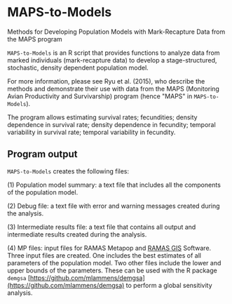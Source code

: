 # MAPS-to-Models
Methods for Developing Population Models with Mark-Recapture Data from the MAPS program

`MAPS-to-Models` is an R script that provides functions to analyze 
data from marked individuals (mark-recapture data) to develop a 
stage-structured, stochastic, density dependent population model.

For more information, please see Ryu et al. (2015), who describe the methods and demonstrate their use with data from the MAPS (Monitoring Avian Productivity and Survivarship) program (hence "MAPS" in `MAPS-to-Models`).

The program allows estimating survival rates; fecundities; density dependence in survival rate; density dependence in fecundity; temporal variability in survival rate; temporal variability in fecundity.

## Program output
`MAPS-to-Models` creates the following files:

(1) Population model summary: a text file that includes all the components of the population model.

(2) Debug file: a text file  with error and warning messages created during the analysis.

(3) Intermediate results file: a text file that contains all output and intermediate results created during the analysis.

(4) MP files: input files for RAMAS Metapop and [RAMAS GIS](http://ramas.com/software.htm) Software.  Three input files are created.  One includes the best estimates of all parameters of the population model.  Two other files include the lower and upper bounds of the parameters.  These can be used with the R package `demgsa` [https://github.com/mlammens/demgsa](https://github.com/mlammens/demgsa) to perform a global sensitivity analysis.
